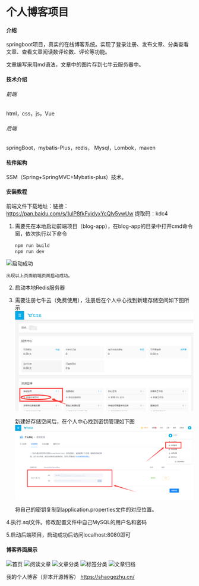 # 个人博客项目

#### 介绍
springboot项目，真实的在线博客系统。实现了登录注册、发布文章、分类查看文章、查看文章阅读数评论数、评论等功能。

文章编写采用md语法，文章中的图片存到七牛云服务器中。

#### 技术介绍
###### 前端
html，css，js，Vue

###### 后端
springBoot，mybatis-Plus，redis， Mysql，Lombok，maven

#### 软件架构
SSM（Spring+SpringMVC+Mybatis-plus）技术。

#### 安装教程
前端文件下载地址：链接：https://pan.baidu.com/s/1ulP8fkFyidyxYcQlv5vwUw 提取码：kdc4 

1.  需要先在本地启动前端项目（blog-app），在blog-app的目录中打开cmd命令窗，依次执行以下命令
    ~~~
    npm run build
    npm run dev
    ~~~
   ![启动成功](https://images.gitee.com/uploads/images/2021/0905/220415_0ef66f7c_8793792.png "屏幕截图.png")
    
    出现以上页面前端页面启动成功。

2.  启动本地Redis服务器

3.  需要注册七牛云（免费使用），注册后在个人中心找到新建存储空间如下图所示
![img_1.png](images/img_1.png)
    
    新建好存储空间后，在个人中心找到密钥管理如下图
    ![img_2.png](images/img_2.png)
   
     将自己的密钥复制到application.properties文件的对应位置。
    
4.执行.sql文件。修改配置文件中自己MySQL的用户名和密码

5.启动后端项目，启动成功后访问localhost:8080即可


#### 博客界面展示
![首页](https://images.gitee.com/uploads/images/2021/0905/211021_dd0b2ebf_8793792.png "屏幕截图.png")
![阅读文章](https://images.gitee.com/uploads/images/2021/0905/211215_eeb4219f_8793792.png "屏幕截图.png")
![文章分类](https://images.gitee.com/uploads/images/2021/0905/211056_6971ef34_8793792.png "屏幕截图.png")
![标签分类](https://images.gitee.com/uploads/images/2021/0905/211116_72cbe501_8793792.png "屏幕截图.png")
![文章归档](https://images.gitee.com/uploads/images/2021/0905/211136_332a31cb_8793792.png "屏幕截图.png")

我的个人博客（非本开源博客）
https://shaogezhu.cn/


